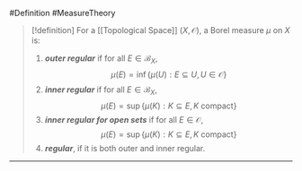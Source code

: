 #Definition #MeasureTheory 

> [!definition]
> For a [[Topological Space]] $(X,\mathcal{O})$, a Borel measure $\mu$ on $X$ is: 
> 1. ***outer regular*** if for all $E\in \mathcal{B}_{X}$, $$\mu(E)=\inf\{ \mu(U):E\subseteq U, U\in\mathcal{O} \}$$
> 2. ***inner regular*** if for all $E\in \mathcal{B}_{X}$, $$\mu(E)=\sup\{ \mu(K):K\subseteq E, K \text{ compact} \}$$
> 3. ***inner regular for open sets*** if for all $E\in \mathcal{O}$, $$\mu(E)=\sup\{ \mu(K):K\subseteq E, K \text{ compact} \}$$
> 4. ***regular***, if it is both outer and inner regular.
---
